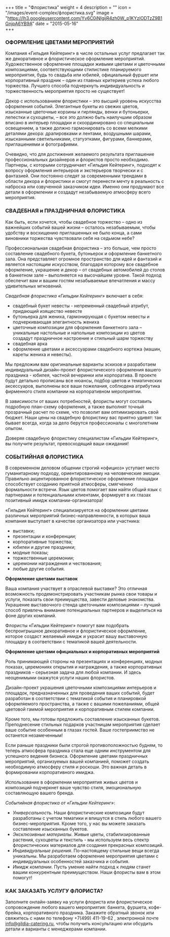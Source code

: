 +++
title = "Флористика"
weight = 4
description = ""
icon = "/images/event-complex/флористика.svg"
image = "https://lh3.googleusercontent.com/Yv6C0iNIgijR4zh0W_p1KYzlODTzZ9B1GnjpA6YB9A"
date = "2015-05-16"  
+++

### ОФОРМЛЕНИЕ ЦВЕТАМИ МЕРОПРИЯТИЙ


Компания «Гильдия Кейтеринг» в числе остальных услуг предлагает так же декоративное и флористическое оформление мероприятий. Художественное оформление площадки живыми цветами и цветочными композициями, соответствующими стилистике планируемого мероприятия, будь то свадьба или юбилей, официальный фуршет или корпоративный праздник – один из главных критериев успеха любого торжества. Лучшего способа подчеркнуть индивидуальность и торжественность мероприятия просто не существует!

Декор с использованием флористики – это высший уровень искусства оформления событий. Элегантные букеты из свежих цветов, изысканные цветочные корзины и гирлянды, венки и бутоньерки, лепестки и сухоцветы, – все это должно быть наилучшим образом вписано в интерьер площадки и скоординировано со специальным освещением, а также должно гармонировать со всеми мелкими деталями декора: драпировками и лентами, воздушными шарами, изысканными светильниками, статуэтками, фигурами, баннерами, приглашениями и фотографиями.  

Очевидно, что для достижения желаемого результата приглашение профессиональных дизайнеров и флористов просто необходимо. Партнеры, с которыми сотрудничает «Гильдия Кейтеринг», подходят к вопросу оформления интерьеров и экстерьеров творчески и с фантазией. Они постоянно следят за современными трендами в области декора и флористики и смогут перенести мечту в реальность с наброска или озвученной заказчиком идеи. Именно они  продумают все детали в оформлении и создадут незабываемую атмосферу всего мероприятия.

### СВАДЕБНАЯ и ПРАЗДНИЧНАЯ ФЛОРИСТИКА

Как быть, если хочется, чтобы свадебное торжество – одно из важнейших событий вашей жизни – осталось незабываемым, чтобы удобству и восхищению приглашенных не было конца, а сами виновники торжества чувствовали себя на седьмом небе?

Профессиональная свадебная флористика – это больше, чем просто составление свадебного букета, бутоньерок и оформление банкетного зала. Она представляет огромное пространство для идей и фантазий и является настоящим искусством, благодаря которому все свадебное оформление, украшение и декор – от свадебных автомобилей до столов в банкетном зале – выполняется на высочайшем уровне. Такой подход обеспечит вам и вашим гостям незабываемые впечатления и массу удивительных мгновений.

_Свадебная флористика «Гильдии Кейтеринг»_ включает в себя:

- свадебный букет невесты - непременный свадебный атрибут, придающий изящество невесте
- бутоньерка для жениха, гармонирующая с букетом невесты и подчеркивающая элегантность жениха
- цветочные композиции для оформления банкетного зала – уникальные настольные и напольные композиции из цветов создадут праздничное настроение и стильный шарм торжеству
- свадебная арка
- оформление цветами и аксессуарами свадебного кортежа (машин, кареты жениха и невесты).

Мы предложим вам оригинальные варианты эскизов и разработаем индивидуальный дизайн-проект флористического оформления вашего праздника - юбилея, частной вечеринки или корпоратива. В проекте будут детально прописаны все нюансы, подбор цветов и тематических аксессуаров, выполнены все ваши пожелания, соблюдена атрибутика фирменного стиля компании на корпоративном мероприятии.

 В зависимости от ваших потребностей, флористы могут составить подробную план-схему оформления, а также выполнят точный прозрачный расчет по схеме, что позволит вам оптимизировать  свой бюджет. Наши цены на свадебную флористику вас приятно удивят: так бывает всегда, когда за дело берутся профессионалы с многолетним опытом.  

Доверяя свадебную флористику специалистам «Гильдии Кейтеринг», вы получите результат, превосходящий ваши ожидания!

### СОБЫТИЙНАЯ ФЛОРИСТИКА


В современном деловом общении строгий «официоз» уступает место гуманитарному подходу, ориентированному на человеческие эмоции. Правильно акцентированное флористическое оформление площадки способствует созданию приятной атмосферы, смягчению формальности встречи. Язык цветов помогает вам найти общий язык с партнерами и потенциальными клиентами,  формирует в их глазах позитивный имидж компании-организатора!

«Гильдия Кейтеринг» специализируется на оформлении цветами различных мероприятий бизнес-направленности, в которых ваша компания выступает в качестве организатора или участника:

 - выставки;
 - презентации и конференции;
- корпоративные торжества;
- юбилеи и другие праздники;
- модные показы;
- торжественные церемонии;
- церемонии награждения и чествования;
- любые другие события.

**Оформление цветами выставок**

Ваша компания участвует в отраслевой выставке? Это отличная возможность продемонстрировать участникам рынка свои товары и услуги, показать свои преимущества, завести деловые знакомства. Украшение выставочного стенда цветочными композициями – лучший способ привлечь внимание потенциальных партнеров и выделиться на фоне других компаний.

Флористы «Гильдии Кейтеринг» помогут вам подобрать беспроигрышное декоративное и флористическое оформление, которое создаст желаемый имидж и украсит вашу выставочную площадку в соответствии с тематикой вашей деятельности.

**Оформление цветами официальных и корпоративных мероприятий**

Роль принимающей стороны на презентациях и конференциях, модных показах, церемониях открытия и награждения, а также корпоративных праздников – серьезная задача для любой компании. И здесь неоценимыми окажутся услуги наших флористов.

Дизайн-проект украшения цветочными композициями интерьеров и площадок, предназначенных для проведения ваших событий, будет разработан в соответствии с тематикой события и планировкой оформляемого  пространства, а также с вашими пожеланиями, общей цветовой гаммой мероприятия и корпоративным стилем компании.

Кроме того, мы готовы предложить составление изысканных букетов. Преподнесение стильных подарков участницам мероприятия сделает ваше событие особенным в глазах гостей. Ваше гостеприимство не останется незамеченным!

Если раньше праздники были строгой противоположностью будням, то теперь атмосфера праздника стала еще одним инструментом для успешного ведения бизнеса. Оформление цветами праздничных мероприятий, организуемых вашей компанией, поможет создать необходимую атмосферу стиля и роскоши. Это важная деталь в формировании корпоративного имиджа.

Использование в оформлении мероприятия живых цветов и композиций подчеркнет ваше чувство стиля, эмоциональную составляющую вашего бренда.  

_Событийная флористика от «Гильдии Кейтеринг»_:

- _Универсальность_.  Наши флористические композиции будут разработаны  с учетом тематики и впишутся в стиль любого вашего бизнес-мероприятия. Кроме того, у нас вы можете заказать составление изысканных букетов.
- _Эксклюзивные материалы_. Живые цветы, стабилизированные растения, сухоцветы и текстиль - мы используем весь спектр флористических материалов для создания прекрасных композиций.
- _Индивидуальные решения_. По-настоящему стильные вещи всегда уникальны. Мы разработаем оформление мероприятия цветами с индивидуальных особенностей заказчика и события.
- _Имидж компании_. Пусть умение найти подход к людям станет вашим конкурентным преимуществом. Наши флористы вам в этом помогут!

### КАК ЗАКАЗАТЬ УСЛУГУ ФЛОРИСТА?

Заполните онлайн-заявку на услуги флориста или флористическое сопровождение любого вашего мероприятия: банкета, фуршета, кофе-брейка, корпоративного праздника. Закажите обратный звонок или свяжитесь с нами по телефону +7(499) 411-19-62 , электронной почте info@gildia-catering.ru,  чтобы получить консультацию или обсудить детали и варианты с менеджерами компании.
